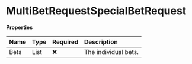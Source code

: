 # MultiBetRequestSpecialBetRequest

**Properties**

| Name | Type                    | Required | Description          |
| :--- | :---------------------- | :------- | :------------------- |
| Bets | List<SpecialBetRequest> | ❌       | The individual bets. |

<!-- This file was generated by liblab | https://liblab.com/ -->
